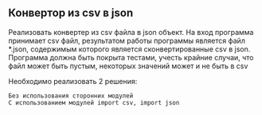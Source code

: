 ## Конвертор из csv в json
Реализовать конвертер из csv файла в json объект. На вход программа принимает csv файл, результатом работы программы является файл *.json, содержимым которого является сконвертированные csv в json. Программа должна быть покрыта тестами, учесть крайние случаи, что файл может быть пустым, некоторых значений может и не быть в csv

Необходимо реализовать 2 решения:

    Без использования сторонних модулей
    С использованием модулей import csv, import json
